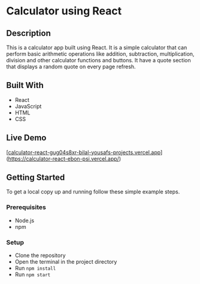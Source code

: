 # Calculator using React

## Description

This is a calculator app built using React. It is a simple calculator that can perform basic arithmetic operations like addition, subtraction, multiplication, division and other calculator functions and buttons. It have a quote section that displays a random quote on every page refresh. 


## Built With

- React
- JavaScript
- HTML
- CSS


## Live Demo
[[calculator-react-gug04s8xr-bilal-yousafs-projects.vercel.app](https://calculator-react-4it8t6nxr-bilal-yousafs-projects.vercel.app/)](https://calculator-react-ebon-psi.vercel.app/)


## Getting Started

To get a local copy up and running follow these simple example steps.

### Prerequisites

- Node.js
- npm

### Setup

- Clone the repository
- Open the terminal in the project directory
- Run `npm install`
- Run `npm start`




